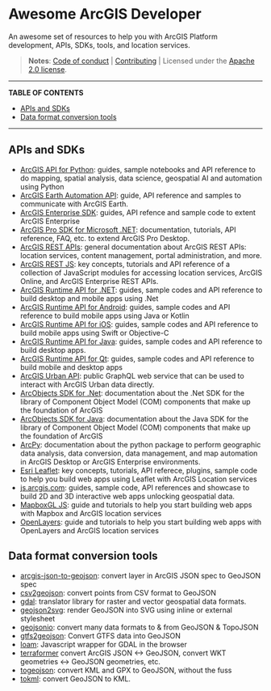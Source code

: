 # Awesome ArcGIS Developer

An awesome set of resources to help you with ArcGIS Platform development, APIs, SDKs, tools, and location services.

> **Notes**: [Code of conduct](CODE_OF_CONDUCT.md) | [Contributing](CONTRIBUTING.md) | Licensed under the [Apache 2.0 license](LICENSE.md).

---

**TABLE OF CONTENTS**

<!-- START doctoc generated TOC please keep comment here to allow auto update -->
<!-- DON'T EDIT THIS SECTION, INSTEAD RE-RUN doctoc TO UPDATE -->

- [APIs and SDKs](#apis-and-sdks)
- [Data format conversion tools](#data-format-conversion-tools)

<!-- END doctoc generated TOC please keep comment here to allow auto update -->

---

## APIs and SDKs

- [ArcGIS API for Python](https://developers.arcgis.com/python/): guides, sample notebooks and API reference to do mapping, spatial analysis, data science, geospatial AI and automation using Python
- [ArcGIS Earth Automation API](https://doc.arcgis.com/en/arcgis-earth/automation-api/get-started.htm): guide, API reference and samples to communicate with ArcGIS Earth.
- [ArcGIS Enterprise SDK](https://developers.arcgis.com/enterprise-sdk/): guides, API refence and sample code to extent ArcGIS Enterprise
- [ArcGIS Pro SDK for Microsoft .NET](https://pro.arcgis.com/en/pro-app/latest/sdk/): documentation, tutorials, API reference, FAQ, etc. to extend ArcGIS Pro Desktop.
- [ArcGIS REST APIs](https://developers.arcgis.com/rest/): general documentation about ArcGIS REST APIs: location services, content management, portal administration, and more.
- [ArcGIS REST JS](https://developers.arcgis.com/arcgis-rest-js/): key concepts, tutorials and API reference of a collection of JavaScript modules for accessing location services, ArcGIS Online, and ArcGIS Enterprise REST APIs.
- [ArcGIS Runtime API for .NET](https://developers.arcgis.com/net/): guides, sample codes and API reference to build desktop and mobile apps using .Net
- [ArcGIS Runtime API for Android](https://developers.arcgis.com/android/): guides, sample codes and API reference to build mobile apps using Java or Kotlin
- [ArcGIS Runtime API for iOS](https://developers.arcgis.com/ios/): guides, sample codes and API reference to build mobile apps using Swift or Objective-C
- [ArcGIS Runtime API for Java](https://developers.arcgis.com/java/): guides, sample codes and API reference to build desktop apps.
- [ArcGIS Runtime API for Qt](https://developers.arcgis.com/qt/): guides, sample codes and API reference to build mobile and desktop apps
- [ArcGIS Urban API](https://developers.arcgis.com/arcgis-urban-api/): public GraphQL web service that can be used to interact with ArcGIS Urban data directly.
- [ArcObjects SDK for .Net](https://desktop.arcgis.com/en/arcobjects/latest/net/webframe.htm#RoadmapToExtendingArcObjects.htm): documentation about the .Net SDK for the library of Component Object Model (COM) components that make up the foundation of ArcGIS
- [ArcObjects SDK for Java](https://desktop.arcgis.com/en/arcobjects/latest/java/#80146cac-6b50-4c82-a9f5-7a5be3406c5b.htm): documentation about the Java SDK for the library of Component Object Model (COM) components that make up the foundation of ArcGIS
- [ArcPy](https://pro.arcgis.com/en/pro-app/arcpy/main/arcgis-pro-arcpy-reference.htm): documentation about the python package to perform geographic data analysis, data conversion, data management, and map automation in ArcGIS Desktop or ArcGIS Enterprise environments.
- [Esri Leaflet](https://developers.arcgis.com/esri-leaflet/): key concepts, tutorials, API referece, plugins, sample code to help you build web apps using Leaflet with ArcGIS Location services
- [js.arcgis.com](https://developers.arcgis.com/javascript/latest/): guides, sample code, API references and showcase to build 2D and 3D interactive web apps unlocking geospatial data.
- [MapboxGL JS](https://developers.arcgis.com/mapbox-gl-js/): guide and tutorials to help you start building web apps with Mapbox and ArcGIS location services
- [OpenLayers](https://developers.arcgis.com/openlayers/): guide and tutorials to help you start building web apps with OpenLayers and ArcGIS location services

## Data format conversion tools

- [arcgis-json-to-geojson](https://github.com/gavinr/arcgis-json-to-geojson): convert layer in ArcGIS JSON spec to GeoJSON spec
- [csv2geojson](https://viglino.github.io/ol-ext/examples/misc/csv2geojson.html): convert points from CSV format to GeoJSON
- [gdal](https://github.com/OSGeo/gdal): translator library for raster and vector geospatial data formats.
- [geojson2svg](https://github.com/w8r/geojson2svg): render GeoJSON into SVG using inline or external stylesheet
- [geojsonio](https://github.com/ropensci/geojsonio): convert many data formats to & from GeoJSON & TopoJSON
- [gtfs2geojson](https://github.com/node-geojson/gtfs2geojson): Convert GTFS data into GeoJSON
- [loam](https://github.com/azavea/loam): Javascript wrapper for GDAL in the browser
- [terraformer](https://github.com/terraformer-js/terraformer) convert ArcGIS JSON <-> GeoJSON, convert WKT geometries <-> GeoJSON geometries, etc.
- [togeojson](mapbox.github.io/togeojson/): convert KML and GPX to GeoJSON, without the fuss
- [tokml](https://github.com/mapbox/tokml): convert GeoJSON to KML.